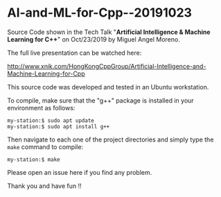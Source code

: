 

# AI-and-ML-for-Cpp--20191023

Source Code shown in the Tech Talk "**Artificial Intelligence &amp; Machine Learning for C++**" on Oct/23/2019 by Miguel Angel Moreno.

The full live presentation can be watched here:

   http://www.xnik.com/HongKongCppGroup/Artificial-Intelligence-and-Machine-Learning-for-Cpp


This source code was developed and tested in an Ubuntu workstation.

To compile, make sure that the "g++" package is installed in your environment as follows:

    my-station:$ sudo apt update
    my-station:$ sudo apt install g++

Then navigate to each one of the project directories and simply type the `make` command to compile:

    my-station:$ make

Please open an issue here if you find any problem.


Thank you and have fun !!


